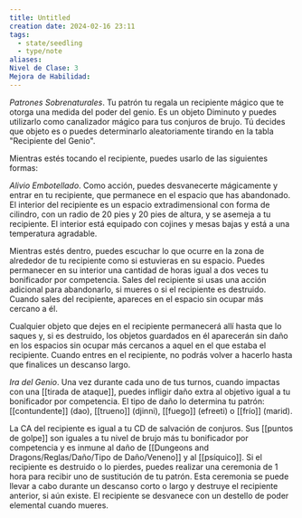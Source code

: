 ```yaml
---
title: Untitled
creation date: 2024-02-16 23:11
tags:
  - state/seedling
  - type/note
aliases: 
Nivel de Clase: 3
Mejora de Habilidad:
---
```

*Patrones Sobrenaturales*. Tu patrón tu regala un recipiente mágico que te otorga una medida del
poder del genio. Es un objeto Diminuto y puedes utilizarlo como canalizador mágico para tus
conjuros de brujo. Tú decides que objeto es o puedes determinarlo aleatoriamente tirando en
la tabla "Recipiente del Genio".


Mientras estés tocando el recipiente, puedes usarlo de las siguientes formas:

*Alivio Embotellado*. Como acción, puedes desvanecerte mágicamente y entrar en tu recipiente, que permanece en el espacio que has abandonado. El interior del recipiente es un espacio
extradimensional con forma de cilindro, con un radio de 20 pies y 20 pies de altura, y se asemeja a tu recipiente. El interior está equipado con cojines y mesas bajas y está a una temperatura agradable.

Mientras estés dentro, puedes escuchar lo que ocurre en la zona de alrededor de tu recipiente como si estuvieras en su espacio.
Puedes permanecer en su interior una cantidad de horas igual a dos veces tu bonificador por competencia. 
Sales del recipiente si usas una acción adicional para abandonarlo, si mueres o si el recipiente es destruido. Cuando sales del recipiente, apareces en el espacio sin ocupar más cercano a él.

Cualquier objeto que dejes en el recipiente permanecerá allí hasta que lo saques y, si es destruido,
los objetos guardados en él aparecerán sin daño en los espacios sin ocupar más cercanos a aquel en el que estaba el recipiente. 
Cuando entres en el recipiente, no podrás volver a hacerlo hasta que finalices un descanso largo.


*Ira del Genio*. Una vez durante cada uno de tus turnos, cuando impactas con una [[tirada de ataque]], puedes infligir daño extra al objetivo igual a tu bonificador por competencia. El tipo de daño lo determina tu patrón: [[contundente]] (dao), [[trueno]] (djinni), [[fuego]] (efreeti) o [[frío]] (marid).


La CA del recipiente es igual a tu CD de salvación de conjuros. Sus [[puntos de golpe]] son iguales a tu nivel de brujo más tu bonificador por competencia y es inmune al daño de [[Dungeons and Dragons/Reglas/Daño/Tipo de Daño/Veneno]] y al [[psíquico]].
Si el recipiente es destruido o lo pierdes, puedes realizar una ceremonia de 1 hora para recibir uno
de sustitución de tu patrón. Esta ceremonia se puede llevar a cabo durante un descanso corto o
largo y destruye el recipiente anterior, si aún existe. 
El recipiente se desvanece con un destello de poder elemental cuando mueres.
